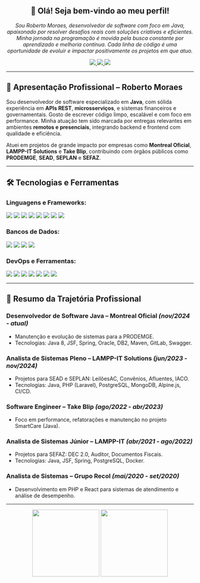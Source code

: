 <div style="text-align:center;">
  <h2>👋 Olá! Seja bem-vindo ao meu perfil!</h2>
  <p>
    <i>Sou Roberto Moraes, desenvolvedor de software com foco em Java, apaixonado por resolver desafios reais com soluções criativas e eficientes. Minha jornada na programação é movida pela busca constante por aprendizado e melhoria contínua. Cada linha de código é uma oportunidade de evoluir e impactar positivamente os projetos em que atuo.</i>
  </p>
  
  <a href="mailto:seuemail@gmail.com">
    <img src="https://img.shields.io/badge/Gmail-D14836?style=for-the-badge&logo=gmail&logoColor=white">
  </a>
  <a href="https://wa.me//5568981054534">
    <img src="https://img.shields.io/badge/WhatsApp-25D366?style=for-the-badge&logo=whatsapp&logoColor=white">
  </a>
  <a href="https://www.linkedin.com/in/roberto-ara%C3%BAjo-de-moraes-1a280587/">
    <img src="https://img.shields.io/badge/LinkedIn-0077B5?style=for-the-badge&logo=linkedin&logoColor=white">
  </a>
</div>

---

## 🎯 Apresentação Profissional – Roberto Moraes

Sou desenvolvedor de software especializado em **Java**, com sólida experiência em **APIs REST**, **microsserviços**, e sistemas financeiros e governamentais. Gosto de escrever código limpo, escalável e com foco em performance. Minha atuação tem sido marcada por entregas relevantes em ambientes **remotos e presenciais**, integrando backend e frontend com qualidade e eficiência.

Atuei em projetos de grande impacto por empresas como **Montreal Oficial**, **LAMPP-IT Solutions** e **Take Blip**, contribuindo com órgãos públicos como **PRODEMGE**, **SEAD**, **SEPLAN** e **SEFAZ**.

---

## 🛠️ Tecnologias e Ferramentas

### Linguagens e Frameworks:
[![](https://img.shields.io/badge/Java-ED8B00?style=for-the-badge&logo=java&logoColor=white)]()
[![](https://img.shields.io/badge/Spring-6DB33F?style=for-the-badge&logo=spring&logoColor=white)]()
[![](https://img.shields.io/badge/JSF-777BB4?style=for-the-badge)]()
[![](https://img.shields.io/badge/PHP-777BB4?style=for-the-badge&logo=php&logoColor=white)]()
[![](https://img.shields.io/badge/Laravel-FF2D20?style=for-the-badge&logo=laravel&logoColor=white)]()
[![](https://img.shields.io/badge/JavaScript-F7DF1E?style=for-the-badge&logo=javascript&logoColor=black)]()
[![](https://img.shields.io/badge/Alpine.js-8BC0D0?style=for-the-badge)]()
[![](https://img.shields.io/badge/React-20232A?style=for-the-badge&logo=react&logoColor=61DAFB)]()

### Bancos de Dados:
[![](https://img.shields.io/badge/PostgreSQL-336791?style=for-the-badge&logo=postgresql&logoColor=white)]()
[![](https://img.shields.io/badge/Oracle-F80000?style=for-the-badge&logo=oracle&logoColor=black)]()
[![](https://img.shields.io/badge/DB2-003366?style=for-the-badge&logo=ibm&logoColor=white)]()
[![](https://img.shields.io/badge/MongoDB-4EA94B?style=for-the-badge&logo=mongodb&logoColor=white)]()

### DevOps e Ferramentas:
[![](https://img.shields.io/badge/Maven-C71A36?style=for-the-badge&logo=apachemaven&logoColor=white)]()
[![](https://img.shields.io/badge/Docker-2496ED?style=for-the-badge&logo=docker&logoColor=white)]()
[![](https://img.shields.io/badge/GitLab-330F63?style=for-the-badge&logo=gitlab&logoColor=orange)]()
[![](https://img.shields.io/badge/GitHub-181717?style=for-the-badge&logo=github&logoColor=white)]()
[![](https://img.shields.io/badge/Jira-0052CC?style=for-the-badge&logo=Jira&logoColor=white)]()
[![](https://img.shields.io/badge/Swagger-85EA2D?style=for-the-badge&logo=swagger&logoColor=black)]()
[![](https://img.shields.io/badge/GoogleCloud-4285F4?style=for-the-badge&logo=google-cloud&logoColor=white)]()

---

## 💼 Resumo da Trajetória Profissional

### Desenvolvedor de Software Java – Montreal Oficial *(nov/2024 - atual)*
- Manutenção e evolução de sistemas para a PRODEMGE.
- Tecnologias: Java 8, JSF, Spring, Oracle, DB2, Maven, GitLab, Swagger.

### Analista de Sistemas Pleno – LAMPP-IT Solutions *(jun/2023 - nov/2024)*
- Projetos para SEAD e SEPLAN: LeilõesAC, Convênios, Afluentes, IACO.
- Tecnologias: Java, PHP (Laravel), PostgreSQL, MongoDB, Alpine.js, CI/CD.

### Software Engineer – Take Blip *(ago/2022 - abr/2023)*
- Foco em performance, refatorações e manutenção no projeto SmartCare (Java).

### Analista de Sistemas Júnior – LAMPP-IT *(abr/2021 - ago/2022)*
- Projetos para SEFAZ: DEC 2.0, Auditor, Documentos Fiscais.
- Tecnologias: Java, JSF, Spring, PostgreSQL, Docker.

### Analista de Sistemas – Grupo Recol *(mai/2020 - set/2020)*
- Desenvolvimento em PHP e React para sistemas de atendimento e análise de desempenho.

---

<div align="center">
  <img height="180em" src="https://github-readme-stats.vercel.app/api?username=RobertoAraujo&show_icons=true&theme=blue-green&include_all_commits=true&count_private=true"/>
  <img height="180em" src="https://github-readme-stats.vercel.app/api/top-langs/?username=RobertoAraujo&layout=compact&langs_count=7&theme=blue-green"/>
</div>
